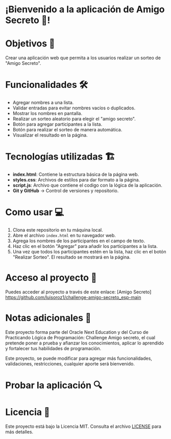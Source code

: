 # ¡Bienvenido a la aplicación de **Amigo Secreto 🎁**!  

# Objetivos 🎯
Crear una aplicación web que permita a los usuarios realizar un sorteo de "Amigo Secreto".

# Funcionalidades 🛠️
- Agregar nombres a una lista.
- Validar entradas para evitar nombres vacíos o duplicados.
- Mostrar los nombres en pantalla.
- Realizar un sorteo aleatorio para elegir el "amigo secreto".
- Botón para agregar participantes a la lista.
- Botón para realizar el sorteo de manera automática.
- Visualizar el resultado en la página.

# Tecnologías utilizadas 🏗️
- **index.html**: Contiene la estructura básica de la página web.
- **styles.css**: Archivos de estilos para dar formato a la página.
- **script.js**: Archivo que contiene el codigo con la lógica de la aplicación.
- **Git y GitHub** → Control de versiones y repositorio.

# Como usar 💻
1. Clona este repositorio en tu máquina local.
2. Abre el archivo `index.html` en tu navegador web.
3. Agrega los nombres de los participantes en el campo de texto.
4. Haz clic en el botón "Agregar" para añadir los participantes a la lista.
5. Una vez que todos los participantes estén en la lista, haz clic en el botón "Realizar Sorteo". 
   El resultado se mostrará en la página.

# Acceso al proyecto 🔗
Puedes acceder al proyecto a través de este enlace: [Amigo Secreto] https://github.com/luisoroz1/challenge-amigo-secreto_esp-main


# Notas adicionales 📝
Este proyecto forma parte del Oracle Next Education y del Curso de Practicando Lógica de Programación: Challenge Amigo secreto, el cual pretende poner a prueba y afianzar los conocimientos, aplicar lo aprendido y fortalecer tus habilidades de programación.

Este proyecto, se puede modificar para agregar más funcionalidades, validaciones, restricciones, cualquier aporte será bienvenido.

# Probar la aplicación 🔍


# Licencia 📜
Este proyecto está bajo la Licencia MIT. Consulta el archivo [LICENSE](LICENSE) para más detalles.

